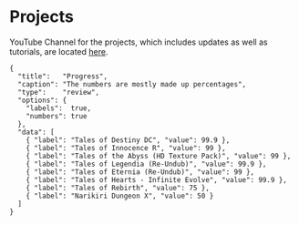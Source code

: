 # Projects
YouTube Channel for the projects, which includes updates as well as tutorials, are located [here](https://www.youtube.com/channel/UCddQBNmhjmRskTjlYoVmzUg).

```charty
{
  "title":   "Progress",
  "caption": "The numbers are mostly made up percentages",
  "type":    "review",
  "options": {
    "labels":  true,
    "numbers": true
  },
  "data": [
    { "label": "Tales of Destiny DC", "value": 99.9 },
    { "label": "Tales of Innocence R", "value": 99 },
    { "label": "Tales of the Abyss (HD Texture Pack)", "value": 99 },
    { "label": "Tales of Legendia (Re-Undub)", "value": 99.9 },
    { "label": "Tales of Eternia (Re-Undub)", "value": 99 },
    { "label": "Tales of Hearts - Infinite Evolve", "value": 99.9 },
    { "label": "Tales of Rebirth", "value": 75 },
    { "label": "Narikiri Dungeon X", "value": 50 }
  ]
}
```
